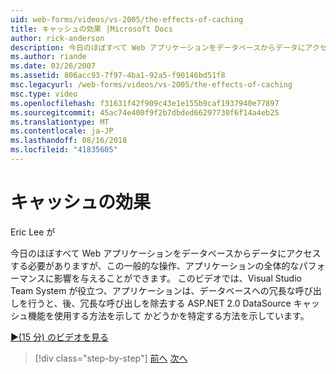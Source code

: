 ```yaml
---
uid: web-forms/videos/vs-2005/the-effects-of-caching
title: キャッシュの効果 |Microsoft Docs
author: rick-anderson
description: 今日のほぼすべて Web アプリケーションをデータベースからデータにアクセスする必要がありますが、この一般的な操作の全体的なパフォーマンスに影響を与えることができますをしています.
ms.author: riande
ms.date: 03/26/2007
ms.assetid: 806acc93-7f97-4ba1-92a5-f90146bd51f8
msc.legacyurl: /web-forms/videos/vs-2005/the-effects-of-caching
msc.type: video
ms.openlocfilehash: f31631f42f909c43e1e155b9caf1937940e77897
ms.sourcegitcommit: 45ac74e400f9f2b7dbded66297730f6f14a4eb25
ms.translationtype: MT
ms.contentlocale: ja-JP
ms.lasthandoff: 08/16/2018
ms.locfileid: "41835605"
---
```

<a name="the-effects-of-caching"></a>キャッシュの効果
====================
Eric Lee が

今日のほぼすべて Web アプリケーションをデータベースからデータにアクセスする必要がありますが、この一般的な操作、アプリケーションの全体的なパフォーマンスに影響を与えることができます。 このビデオでは、Visual Studio Team System が役立つ、アプリケーションは、データベースへの冗長な呼び出しを行うと、後、冗長な呼び出しを除去する ASP.NET 2.0 DataSource キャッシュ機能を使用する方法を示して かどうかを特定する方法を示しています。

[&#9654;(15 分) のビデオを見る](https://channel9.msdn.com/Blogs/ASP-NET-Site-Videos/the-effects-of-caching)

> [!div class="step-by-step"]
> [前へ](custom-extraction-rules-and-coded-web-tests.md)
> [次へ](using-the-load-test-agent.md)
